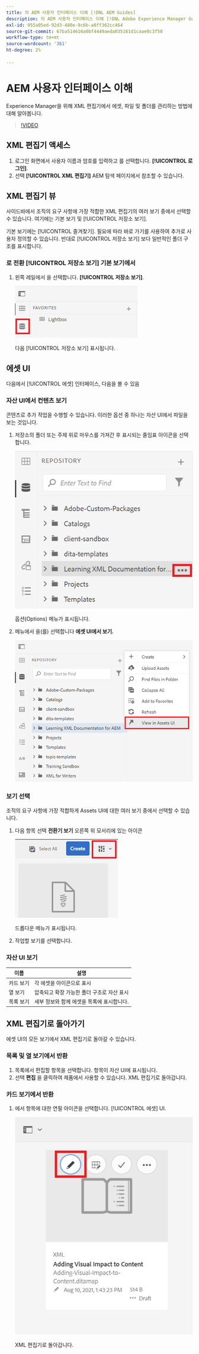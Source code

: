 ```yaml
---
title: 의 AEM 사용자 인터페이스 이해 [!DNL AEM Guides]
description: 의 AEM 사용자 인터페이스 이해 [!DNL Adobe Experience Manager Guides]
exl-id: 955a05ed-92d3-480e-9c6b-a0ff362cc464
source-git-commit: 67ba514616a0bf4449aeda035161d1caae0c3f50
workflow-type: tm+mt
source-wordcount: '361'
ht-degree: 2%

---
```


# AEM 사용자 인터페이스 이해

Experience Manager을 위해 XML 편집기에서 에셋, 파일 및 폴더를 관리하는 방법에 대해 알아봅니다.

>[!VIDEO](https://video.tv.adobe.com/v/336659?quality=12&learn=on)

## XML 편집기 액세스

1. 로그인 화면에서 사용자 이름과 암호를 입력하고 를 선택합니다. **[!UICONTROL 로그인]**.
1. 선택 **[!UICONTROL XML 편집기]** AEM 탐색 페이지에서 참조할 수 있습니다.

## XML 편집기 뷰

사이드바에서 조직의 요구 사항에 가장 적합한 XML 편집기의 여러 보기 중에서 선택할 수 있습니다. 여기에는 기본 보기 및 [!UICONTROL 저장소 보기].

기본 보기에는 [!UICONTROL 즐겨찾기]. 필요에 따라 바로 가기를 사용하여 추가로 사용자 정의할 수 있습니다. 반대로 [!UICONTROL 저장소 보기] 보다 일반적인 폴더 구조를 표시합니다.

### 로 전환 [!UICONTROL 저장소 보기] 기본 보기에서

1. 왼쪽 레일에서 을 선택합니다. **[!UICONTROL 저장소 보기]**.

   ![저장소 아이콘](images/common/repository-icon.png)

   다음 [!UICONTROL 저장소 보기] 표시됩니다.

## 에셋 UI

다음에서 [!UICONTROL 에셋] 인터페이스, 다음을 볼 수 있음

### 자산 UI에서 컨텐츠 보기

콘텐츠로 추가 작업을 수행할 수 있습니다. 이러한 옵션 중 하나는 자산 UI에서 파일을 보는 것입니다.

1. 저장소의 폴더 또는 주제 위로 마우스를 가져간 후 표시되는 줄임표 아이콘을 선택합니다.

   ![줄임표 아이콘](images/lesson-2/options-menu-with-markings.png)

   옵션(Options) 메뉴가 표시됩니다.

1. 메뉴에서 을(를) 선택합니다 **에셋 UI에서 보기.**

   ![에셋 UI에서 보기](images/lesson-2/assets-ui.png)


### 보기 선택

조직의 요구 사항에 가장 적합하게 Assets UI에 대한 여러 보기 중에서 선택할 수 있습니다.

1. 다음 항목 선택 **전환기 보기** 오른쪽 위 모서리에 있는 아이콘

   ![View switcher 아이콘](images/lesson-2/view-switcher.png)

   드롭다운 메뉴가 표시됩니다.

1. 작업할 보기를 선택합니다.

### 자산 UI 보기

| 이름 | 설명 |
| --- | --- |
| 카드 보기 | 각 에셋을 아이콘으로 표시 |
| 열 보기 | 압축되고 확장 가능한 폴더 구조로 자산 표시 |
| 목록 보기 | 세부 정보와 함께 에셋을 목록에 표시합니다. |

## XML 편집기로 돌아가기

에셋 UI의 모든 보기에서 XML 편집기로 돌아갈 수 있습니다.

### 목록 및 열 보기에서 반환

1. 목록에서 편집할 항목을 선택합니다.
항목이 자산 UI에 표시됩니다.
1. 선택 **편집** 을 클릭하여 제품에서 사용할 수 있습니다.
XML 편집기로 돌아갑니다.

### 카드 보기에서 반환

1. 에서 항목에 대한 연필 아이콘을 선택합니다. [!UICONTROL 에셋] UI.

   ![연필 아이콘](images/lesson-2/return-card-view.png)

   XML 편집기로 돌아갑니다.
